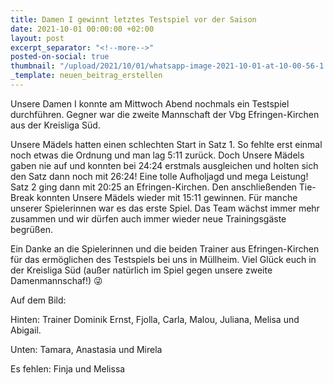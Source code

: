 ```yaml
---
title: Damen I gewinnt letztes Testspiel vor der Saison
date: 2021-10-01 00:00:00 +02:00
layout: post
excerpt_separator: "<!--more-->"
posted-on-social: true
thumbnail: "/upload/2021/10/01/whatsapp-image-2021-10-01-at-10-00-56-1.jpeg"
_template: neuen_beitrag_erstellen
---
```


Unsere Damen I konnte am Mittwoch Abend nochmals ein Testspiel durchführen. Gegner war die zweite Mannschaft der Vbg Efringen-Kirchen aus der Kreisliga Süd.

Unsere Mädels hatten einen schlechten Start in Satz 1. So fehlte erst einmal noch etwas die Ordnung und man lag 5:11 zurück. Doch Unsere Mädels gaben nie auf und konnten bei 24:24 erstmals ausgleichen und holten sich den Satz dann noch mit 26:24! Eine tolle Aufholjagd und mega Leistung! Satz 2 ging dann mit 20:25 an Efringen-Kirchen. Den anschließenden Tie-Break konnten Unsere Mädels wieder mit 15:11 gewinnen. Für manche unserer Spielerinnen war es das erste Spiel. Das Team wächst immer mehr zusammen und wir dürfen auch immer wieder neue Trainingsgäste begrüßen.

Ein Danke an die Spielerinnen und die beiden Trainer aus Efringen-Kirchen für das ermöglichen des Testspiels bei uns in Müllheim. Viel Glück euch in der Kreisliga Süd (außer natürlich im Spiel gegen unsere zweite Damenmannschaf!) 😜

Auf dem Bild:

Hinten: Trainer Dominik Ernst, Fjolla, Carla, Malou, Juliana, Melisa und Abigail.

Unten: Tamara, Anastasia und Mirela

Es fehlen: Finja und Melissa
